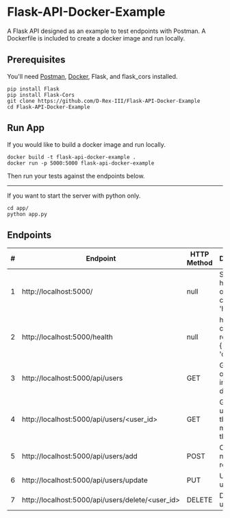 # Flask-API-Docker-Example
A Flask API designed as an example to test endpoints with Postman. A Dockerfile is included to create a docker image and run locally.

## Prerequisites
You'll need [Postman](https://www.postman.com/downloads/), [Docker](https://docs.docker.com/get-docker/), Flask, and flask_cors installed.
```
pip install Flask
pip install Flask-Cors
git clone https://github.com/D-Rex-III/Flask-API-Docker-Example
cd Flask-API-Docker-Example
```

## Run App
If you would like to build a docker image and run locally.
```
docker build -t flask-api-docker-example .
docker run -p 5000:5000 flask-api-docker-example
```
Then run your tests against the endpoints below.

---

If you want to start the server with python only.
```
cd app/
python app.py
```

## Endpoints
| # | Endpoint                                         | HTTP Method | Description                                  | Database Function    |
|---|--------------------------------------------------|-------------|----------------------------------------------|----------------------|
| 1 | http://localhost:5000/                           | null        | Simple homepath only containing 'hello'      | none                 |
| 2 | http://localhost:5000/health                     | null        | health check returns {'status': 'ok'}        | none                 |
| 3 | http://localhost:5000/api/users                  | GET         | Get the list of all users in the database    | get_users()          |
| 4 | http://localhost:5000/api/users/<user_id>        | GET         | Get a single user record that matches the id | get_user_by_id()     |
| 5 | http://localhost:5000/api/users/add              | POST        | Create a new user record                     | insert_user()        |
| 6 | http://localhost:5000/api/users/update           | PUT         | Update a user record                         | update_user()        |
| 7 | http://localhost:5000/api/users/delete/<user_id> | DELETE      | Delete a user record                         | delete_user(user_id) |